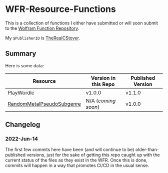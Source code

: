 # WFR-Resource-Functions

This is a collection of functions I either have submitted or will soon submit to the [Wolfram Function Repository](https://resources.wolframcloud.com/FunctionRepository/).

My ```$PublisherID``` is [TheRealCStover](https://resources.wolframcloud.com/publishers/resources?PublisherID=TheRealCStover).

## Summary
Here is some data:

| Resource | Version in this Repo | Published Version |
| ----------- | ----------- | ----------- |
| [PlayWordle](https://resources.wolframcloud.com/FunctionRepository/resources/PlayWordle/) | v1.0.0 | v1.1.0 |
| [RandomMetalPseudoSubgenre](https://resources.wolframcloud.com/FunctionRepository/resources/RandomMetalPseudoSubgenre/) | N/A (_coming soon_) | v1.0.0 |

## Changelog
### 2022-Jun-14
The first few commits here have been (and will continue to be) older-than-published versions, just for the sake of getting this repo caught up with the current status of the files as they exist in the WFR. Once this is done, commits will happen in a way that promotes CI/CD in the usual sense.
